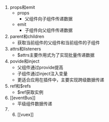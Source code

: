 1. props和emit
	- props
		- 父组件向子组件传递数据
	- emit
		- 子组件向父组件传递数据
2. parent和children
	- 获取当前组件的父组件和当前组件的子组件
3. attrs和listeners
	- $attrs主要作用式为了实现批量传递数据
4. povide和inject
	- 父组件通过provide提高
	- 子组件通过inject注入变量
	- 更适合应用在插件中，主要实现跨级数据传递
5. ref和$refs
	- $ref获取实例
6. [[eventBus]]
	- 平级组件数据传递
7. 6. [[vuex]]